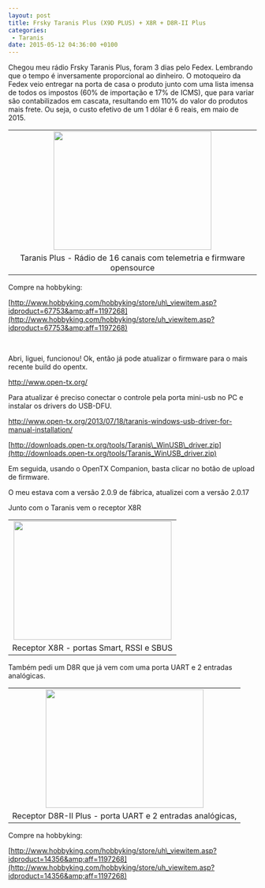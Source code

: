 ```yaml
---
layout: post
title: Frsky Taranis Plus (X9D PLUS) + X8R + D8R-II Plus
categories:
 - Taranis
date: 2015-05-12 04:36:00 +0100
---
```


Chegou meu rádio Frsky Taranis Plus, foram 3 dias pelo Fedex. Lembrando que o tempo é inversamente proporcional ao dinheiro. O motoqueiro da Fedex veio entregar na porta de casa o produto junto com uma lista imensa de todos os impostos (60% de importação e 17% de ICMS), que para variar são contabilizados em cascata, resultando em 110% do valor do produtos mais frete. Ou seja, o custo efetivo de um 1 dólar é 6 reais, em maio de 2015.  

  

<table align="center" cellpadding="0" cellspacing="0" class="tr-caption-container" style="margin-left: auto; margin-right: auto; text-align: center;"><tbody>
<tr><td style="text-align: center;"><a href="http://1.bp.blogspot.com/-FTTNnJrqnP0/VVFudLHtiII/AAAAAAABIbQ/CPQ3dNLEhiE/s1600/2015-05-11%2B23.57.03.jpg" imageanchor="1" style="margin-left: auto; margin-right: auto;"><img border="0" height="240" src="http://1.bp.blogspot.com/-FTTNnJrqnP0/VVFudLHtiII/AAAAAAABIbQ/CPQ3dNLEhiE/s320/2015-05-11%2B23.57.03.jpg" width="320"/></a></td></tr>
<tr><td class="tr-caption" style="text-align: center;">Taranis Plus - Rádio de 16 canais com telemetria e firmware opensource</td></tr>
</tbody></table>

Compre na hobbyking:  

[http://www.hobbyking.com/hobbyking/store/uh\_viewitem.asp?idproduct=67753&amp;aff=1197268](http://www.hobbyking.com/hobbyking/store/uh_viewitem.asp?idproduct=67753&amp;aff=1197268)  

<div>
<br/></div>

Abri, liguei, funcionou! Ok, então já pode atualizar o firmware para o mais recente build do opentx.  

<http://www.open-tx.org/>  

  

Para atualizar é preciso conectar o controle pela porta mini-usb no PC e instalar os drivers do USB-DFU.  

<http://www.open-tx.org/2013/07/18/taranis-windows-usb-driver-for-manual-installation/>  

[http://downloads.open-tx.org/tools/Taranis\_WinUSB\_driver.zip](http://downloads.open-tx.org/tools/Taranis_WinUSB_driver.zip)  

  

Em seguida, usando o OpenTX Companion, basta clicar no botão de upload de firmware.  

O meu estava com a versão 2.0.9 de fábrica, atualizei com a versão 2.0.17  

  

  

Junto com o Taranis vem o receptor X8R  

<table align="center" cellpadding="0" cellspacing="0" class="tr-caption-container" style="margin-left: auto; margin-right: auto; text-align: center;"><tbody>
<tr><td style="text-align: center;"><a href="http://4.bp.blogspot.com/-5klHPOcOg_M/VVFz_0kJo3I/AAAAAAABIdM/jGxLmM3eA1k/s1600/IMG_20150512_002352.jpg" imageanchor="1" style="margin-left: auto; margin-right: auto;"><img border="0" height="240" src="http://4.bp.blogspot.com/-5klHPOcOg_M/VVFz_0kJo3I/AAAAAAABIdM/jGxLmM3eA1k/s320/IMG_20150512_002352.jpg" width="320"/></a></td></tr>
<tr><td class="tr-caption" style="text-align: center;">Receptor X8R - portas Smart, RSSI e SBUS</td></tr>
</tbody></table>

  

Também pedi um D8R que já vem com uma porta UART e 2 entradas analógicas.  

  

<table align="center" cellpadding="0" cellspacing="0" class="tr-caption-container" style="margin-left: auto; margin-right: auto; text-align: center;"><tbody>
<tr><td style="text-align: center;"><a href="http://3.bp.blogspot.com/-sjRC2bEZE7U/VVF0DXW7wtI/AAAAAAABIdU/13jeA9i02H8/s1600/IMG_20150512_002428.jpg" imageanchor="1" style="margin-left: auto; margin-right: auto;"><img border="0" height="240" src="http://3.bp.blogspot.com/-sjRC2bEZE7U/VVF0DXW7wtI/AAAAAAABIdU/13jeA9i02H8/s320/IMG_20150512_002428.jpg" width="320"/></a></td></tr>
<tr><td class="tr-caption" style="text-align: center;">Receptor D8R-II Plus - porta UART e 2 entradas analógicas,</td></tr>
</tbody></table>

Compre na hobbyking:  

[http://www.hobbyking.com/hobbyking/store/uh\_viewitem.asp?idproduct=14356&amp;aff=1197268](http://www.hobbyking.com/hobbyking/store/uh_viewitem.asp?idproduct=14356&amp;aff=1197268)  

  

  

  